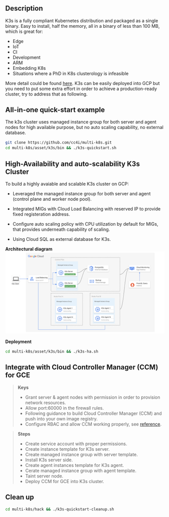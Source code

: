 # 
## Description

K3s is a fully compliant Kubernetes distribution and packaged as a single binary. Easy to install, half the memory, all in a binary of less than 100 MB, which is great for:
- Edge
- IoT
- CI
- Development
- ARM
- Embedding K8s
- Situations where a PhD in K8s clusterology is infeasible

More detail could be found [here](https://k3s.io/). K3s can be easily deployed into GCP but you need to put some extra effort in order to achieve a production-ready cluster, try to address that as following.



## All-in-one quick-start example
The k3s cluster uses managed instance group for both server and agent nodes for high available purpose, but no auto scaling capability, no external database.

```sh
git clone https://github.com/cc4i/multi-k8s.git
cd multi-k8s/asset/k3s/bin && ./k3s-quickstart.sh
```

## High-Availability and auto-scalability K3s Cluster
To build a highly avaiable and scalable K3s cluster on GCP:
-  Leveraged the managed instance group for both server and agent (control plane and worker node pool).

- Integrated MIGs with Cloud Load Balancing with reserved IP to provide fixed registeration address. 

- Configure auto scaling policy with CPU utilization by default for MIGs, that provides underneath capability of scaling. 

- Using Cloud SQL as external database for K3s.


**Architectural diagram**
![image info](../images/k3s-ha.png)

**Deployment**
```sh
cd multi-k8s/asset/k3s/bin && ./k3s-ha.sh
```



## Integrate with Cloud Controller Manager (CCM) for GCE
> **Keys**
> - Grant server & agent nodes with permission in order to provision network resources.
> - Allow port:60000 in the firewall rules.
> - Following guidance to build Cloud Controller Manager (CCM) and push into your own image registry.
> - Configure RBAC and allow CCM working properly, see [reference](../../../asset/k3s/manifests/).

> **Steps**
> - Create service account with proper permissions.
> - Create instance template for K3s server.
> - Create managed instance group with server template.
> - Install K3s server side.
> - Create agent instances template for K3s agent.
> - Cerate managed instance group with agent template.
> - Taint server node.
> - Deploy CCM for GCE into K3s cluster.


## Clean up

```sh
cd multi-k8s/hack && ./k3s-quickstart-cleanup.sh
```